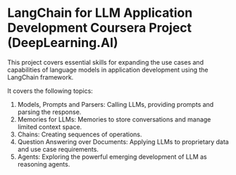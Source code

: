 # LangChain for LLM Application Development Coursera Project (DeepLearning.AI)

This project covers essential skills for expanding the use cases and capabilities of language models in application development using the LangChain framework.

It covers the following topics:
1. Models, Prompts and Parsers: Calling LLMs, providing prompts and parsing the response.
2. Memories for LLMs: Memories to store conversations and manage limited context space.
3. Chains: Creating sequences of operations.
4. Question Answering over Documents: Applying LLMs to proprietary data and use case requirements.
5. Agents: Exploring the powerful emerging development of LLM as reasoning agents.
